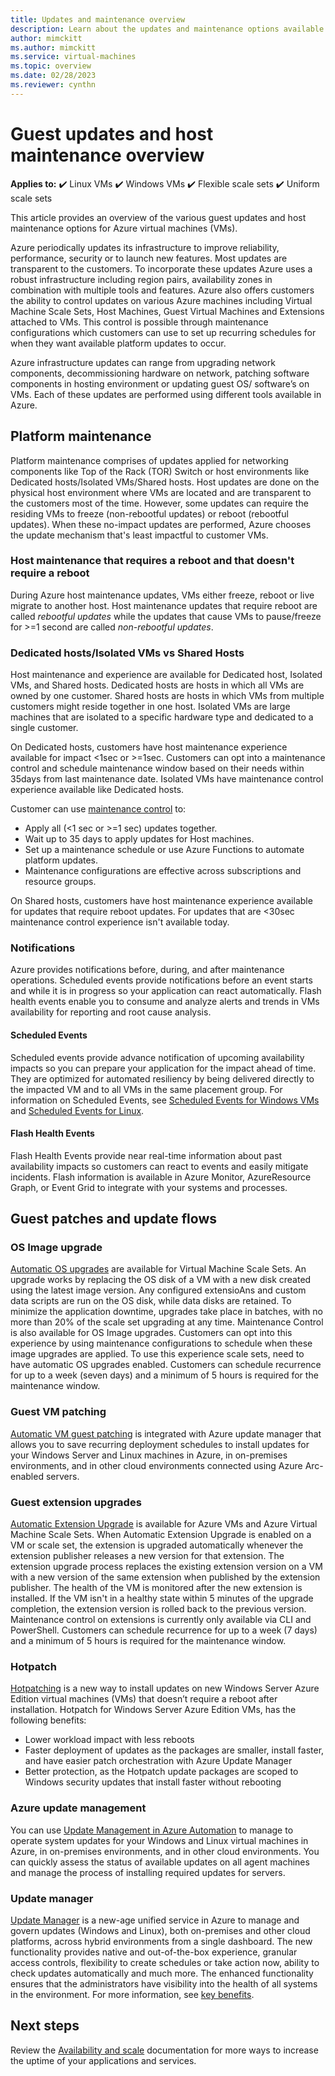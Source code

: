 ```yaml
---
title: Updates and maintenance overview
description: Learn about the updates and maintenance options available with virtual machines in Azure
author: mimckitt
ms.author: mimckitt
ms.service: virtual-machines
ms.topic: overview
ms.date: 02/28/2023
ms.reviewer: cynthn
---
```


# Guest updates and host maintenance overview

**Applies to:** :heavy_check_mark: Linux VMs :heavy_check_mark: Windows VMs :heavy_check_mark: Flexible scale sets :heavy_check_mark: Uniform scale sets

This article provides an overview of the various guest updates and host maintenance options for Azure virtual machines (VMs).

Azure periodically updates its infrastructure to improve reliability, performance, security or to launch new features. Most updates are transparent to the customers. To incorporate these updates Azure uses a robust infrastructure including region pairs, availability zones in combination with multiple tools and features. Azure also offers customers the ability to control updates on various Azure machines including Virtual Machine Scale Sets, Host Machines, Guest Virtual Machines and Extensions attached to VMs. This control is possible through maintenance configurations which customers can use to set up recurring schedules for when they want available platform updates to occur.

Azure infrastructure updates can range from upgrading network components, decommissioning hardware on network, patching software components in hosting environment or updating guest OS/ software’s on VMs. Each of these updates are performed using different tools available in Azure.

## Platform maintenance
Platform maintenance comprises of updates applied for networking components like Top of the Rack (TOR) Switch or host environments like Dedicated hosts/Isolated VMs/Shared hosts. Host updates are done on the physical host environment where VMs are located and are transparent to the customers most of the time. However, some updates can require the residing VMs to freeze (non-rebootful updates)  or reboot (rebootful updates). When these no-impact updates are performed, Azure chooses the update mechanism that's least impactful to customer VMs.

### Host maintenance that requires a reboot and that doesn't require a reboot  
   
   During Azure host maintenance updates, VMs either freeze, reboot or live migrate to another host. Host maintenance updates that require reboot are called *rebootful updates* while the updates that cause VMs to pause/freeze for >=1 second are called *non-rebootful updates*.

### Dedicated hosts/Isolated VMs vs Shared Hosts  
   
   Host maintenance and experience are available for Dedicated host, Isolated VMs, and Shared hosts. Dedicated hosts are hosts in which all VMs are owned by one customer. Shared hosts are hosts in which VMs from multiple customers might reside together in one host. Isolated VMs are large machines that are isolated to a specific hardware type and dedicated to a single customer.  

   On Dedicated hosts, customers have host maintenance experience available for impact <1sec or >=1sec. Customers can opt into a maintenance control and schedule maintenance window based on their needs within 35days from last maintenance date. Isolated VMs have maintenance control experience available like Dedicated hosts.  

Customer can use [maintenance control](maintenance-configurations.md) to:

- Apply all (<1 sec or >=1 sec) updates together.
- Wait up to 35 days to apply updates for Host machines.
- Set up a maintenance schedule or use Azure Functions to automate platform updates.
- Maintenance configurations are effective across subscriptions and resource groups.

On Shared hosts, customers have host maintenance experience available for updates that require reboot updates. For updates that are <30sec maintenance control experience isn't available today.

### Notifications  
   
   Azure provides notifications before, during, and after maintenance operations. Scheduled events provide notifications before an event starts and while it is in progress so your application can react automatically. Flash health events enable you to consume and analyze alerts and trends in VMs availability for reporting and root cause analysis.  
   
   #### Scheduled Events  
      
   Scheduled events provide advance notification of upcoming availability impacts so you can prepare your application for the impact ahead of time. They are optimized for automated resiliency by being delivered directly to the impacted VM and to all VMs in the same placement group. For information on Scheduled Events, see [Scheduled Events for Windows VMs](./windows/scheduled-events.md) and [Scheduled Events for Linux](./linux/scheduled-events.md).
      
   #### Flash Health Events  
      
   Flash Health Events provide near real-time information about past availability impacts so customers can react to events and easily mitigate incidents. Flash information is available in Azure Monitor, AzureResource Graph, or Event Grid to integrate with your systems and processes.

## Guest patches and update flows 

### OS Image upgrade  
     
   [Automatic OS upgrades](../virtual-machine-scale-sets/virtual-machine-scale-sets-automatic-upgrade.md?context=/azure/virtual-machines/context/context) are available for Virtual Machine Scale Sets. An upgrade works by replacing the OS disk of a VM with a new disk created using the latest image version. Any configured extensioAns and custom data scripts are run on the OS disk, while data disks are retained. To minimize the application downtime, upgrades take place in batches, with no more than 20% of the scale set upgrading at any time.
     Maintenance Control is also available for OS Image upgrades. Customers can opt into this experience by using maintenance configurations to schedule when these image upgrades are applied. To use this experience scale sets, need to have automatic OS upgrades enabled. Customers can schedule recurrence for up to a week (seven days) and a minimum of 5 hours is required for the maintenance window.

### Guest VM patching
   
   [Automatic VM guest patching](automatic-vm-guest-patching.md) is integrated with Azure update manager that allows you to save recurring deployment schedules to install updates for your Windows Server and Linux machines in Azure, in on-premises environments, and in other cloud environments connected using Azure Arc-enabled servers.

### Guest extension upgrades
   [Automatic Extension Upgrade](automatic-extension-upgrade.md) is available for Azure VMs and Azure Virtual Machine Scale Sets. When Automatic Extension Upgrade is enabled on a VM or scale set, the extension is upgraded automatically whenever the extension publisher releases a new version for that extension. The extension upgrade process replaces the existing extension version on a VM with a new version of the same extension when published by the extension publisher. The health of the VM is monitored after the new extension is installed. If the VM isn't in a healthy state within 5 minutes of the upgrade completion, the extension version is rolled back to the previous version.
Maintenance control on extensions is currently only available via CLI and PowerShell. Customers can schedule recurrence for up to a week (7 days) and a minimum of 5 hours is required for the maintenance window.

### Hotpatch  

[Hotpatching](../automanage/automanage-hotpatch.md?context=/azure/virtual-machines/context/context) is a new way to install updates on new Windows Server Azure Edition virtual machines (VMs) that doesn’t require a reboot after installation. Hotpatch for Windows Server Azure Edition VMs, has the following benefits:

- Lower workload impact with less reboots
- Faster deployment of updates as the packages are smaller, install faster, and have easier patch orchestration with Azure Update Manager
- Better protection, as the Hotpatch update packages are scoped to Windows security updates that install faster without rebooting

### Azure update management  

You can use [Update Management in Azure Automation](../automation/update-management/overview.md?context=/azure/virtual-machines/context/context) to manage to operate system updates for your Windows and Linux virtual machines in Azure, in on-premises environments, and in other cloud environments. You can quickly assess the status of available updates on all agent machines and manage the process of installing required updates for servers.

### Update manager  

[Update Manager](../update-center/overview.md) is a new-age unified service in Azure to manage and govern updates (Windows and Linux), both on-premises and other cloud platforms, across hybrid environments from a single dashboard. The new functionality provides native and out-of-the-box experience, granular access controls, flexibility to create schedules or take action now, ability to check updates automatically and much more. The enhanced functionality ensures that the administrators have visibility into the health of all systems in the environment. For more information, see [key benefits](../update-center/overview.md#key-benefits).

## Next steps

Review the [Availability and scale](availability.md) documentation for more ways to increase the uptime of your applications and services.
